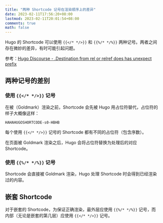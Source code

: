 ```yaml
---
title: "两种 Shortcode 记号在渲染顺序上的差异"
date: 2023-02-11T17:56:20+08:00
lastmod: 2023-02-11T20:01:54+08:00
comments: true
math: false
---
```


Hugo 的 Shortcode 可以使用 `{{</* */>}}` 和 `{{%/* */%}}` 两种记号。两者之间存在微妙的差异，有时可能引起问题。

参考：[Hugo Discourse - .Destination from rel or relref does has unexpect prefix](https://discourse.gohugo.io/t/solved-destination-from-rel-or-relref-does-has-unexpect-prefix/42848/2)

<!--more-->

## 两种记号的差别

### 使用 `{{</* */>}}` 记号

在被（Goldmark）渲染之前，Shortcode 会先被 Hugo 用占位符替代，占位符的样子大概像这样：

    HAHAHUGOSHORTCODE-s0-HBHB

每个使用 `{{</* */>}}` 记号的 Shortcode 都有不同的占位符（包含序数）。

在页面被 Goldmark 渲染之后，Hugo 会将占位符替换为处理后的对应 Shortcode。

### 使用 `{{%/* */%}}` 记号

Shortcode 会直接被 Goldmark 渲染，Hugo 处理 Shortcode 时会得到已经渲染过的内容。

## 嵌套 Shortcode

对于嵌套的 Shortcode，为保证正确渲染，最外层应使用 `{{%/* */%}}` 记号，而内部（无论是嵌套的第几层）应使用 `{{</* */>}}` 记号。
